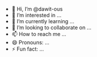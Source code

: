 - 👋 Hi, I’m @dawit-ous
- 👀 I’m interested in ...
- 🌱 I’m currently learning ...
- 💞️ I’m looking to collaborate on ...
- 📫 How to reach me ...
- 😄 Pronouns: ...
- ⚡ Fun fact: ...

<!---
dawit-ous/dawit-ous is a ✨ special ✨ repository because its `README.md` (this file) appears on your GitHub profile.
You can click the Preview link to take a look at your changes.
--->
